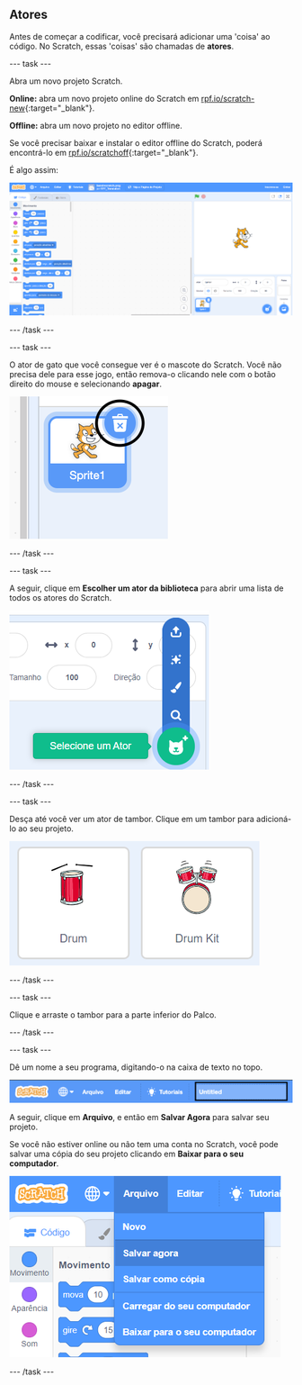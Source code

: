 ## Atores

Antes de começar a codificar, você precisará adicionar uma 'coisa' ao código. No Scratch, essas 'coisas' são chamadas de **atores**.

--- task ---

Abra um novo projeto Scratch.

**Online:** abra um novo projeto online do Scratch em [rpf.io/scratch-new](http://rpf.io/scratch-new){:target="_blank"}.

**Offline:** abra um novo projeto no editor offline.

Se você precisar baixar e instalar o editor offline do Scratch, poderá encontrá-lo em [rpf.io/scratchoff](http://rpf.io/scratchoff){:target="_blank"}.

É algo assim:

![captura de tela](images/band-scratch.png)

--- /task ---

--- task ---

O ator de gato que você consegue ver é o mascote do Scratch. Você não precisa dele para esse jogo, então remova-o clicando nele com o botão direito do mouse e selecionando **apagar**.

![captura de tela](images/band-delete-annotated.png)

--- /task ---

--- task ---

A seguir, clique em **Escolher um ator da biblioteca** para abrir uma lista de todos os atores do Scratch.

![captura de tela](images/band-sprite-library.png)

--- /task ---

--- task ---

Desça até você ver um ator de tambor. Clique em um tambor para adicioná-lo ao seu projeto.

![captura de tela](images/band-sprite-drum.png)

--- /task ---

--- task ---

Clique e arraste o tambor para a parte inferior do Palco.

--- /task ---

--- task ---

Dê um nome a seu programa, digitando-o na caixa de texto no topo.

![nome](images/band-name-annotated.png)

A seguir, clique em **Arquivo**, e então em **Salvar Agora** para salvar seu projeto.

Se você não estiver online ou não tem uma conta no Scratch, você pode salvar uma cópia do seu projeto clicando em **Baixar para o seu computador**.

![captura de tela](images/band-save.png)

--- /task ---